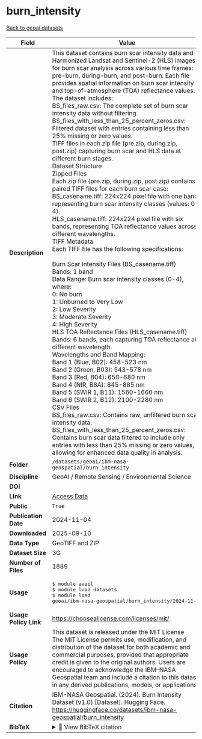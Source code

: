 # burn_intensity

[Back to geoai datasets](../geoai.md)

| Field | Value |
|--------|-------|
| **Description** | This dataset contains burn scar intensity data and Harmonized Landsat and Sentinel-2 (HLS) images for burn scar analysis across various time frames: pre-burn, during-burn, and post-burn. Each file provides spatial information on burn scar intensity and top-of-atmosphere (TOA) reflectance values.<br>The dataset includes:<br>BS_files_raw.csv: The complete set of burn scar intensity data without filtering.<br>BS_files_with_less_than_25_percent_zeros.csv: Filtered dataset with entries containing less than 25% missing or zero values.<br>TIFF files in each zip file (pre.zip, during.zip, post.zip) capturing burn scar and HLS data at different burn stages.<br>Dataset Structure<br>Zipped Files<br>Each zip file (pre.zip, during.zip, post.zip) contains paired TIFF files for each burn scar case:<br>BS_casename.tiff: 224x224 pixel file with one band, representing burn scar intensity classes (values: 0-4).<br>HLS_casename.tiff: 224x224 pixel file with six bands, representing TOA reflectance values across different wavelengths.<br>TIFF Metadata<br>Each TIFF file has the following specifications:<br><br>Burn Scar Intensity Files (BS_casename.tiff)<br>Bands: 1 band<br>Data Range: Burn scar intensity classes (0-4), where:<br>0: No burn<br>1: Unburned to Very Low<br>2: Low Severity<br>3: Moderate Severity<br>4: High Severity<br>HLS TOA Reflectance Files (HLS_casename.tiff)<br>Bands: 6 bands, each capturing TOA reflectance at different wavelength.<br>Wavelengths and Band Mapping:<br>Band 1 (Blue, B02): 458-523 nm<br>Band 2 (Green, B03): 543-578 nm<br>Band 3 (Red, B04): 650-680 nm<br>Band 4 (NIR, B8A): 845-885 nm<br>Band 5 (SWIR 1, B11): 1560-1660 nm<br>Band 6 (SWIR 2, B12): 2100-2280 nm<br>CSV Files<br>BS_files_raw.csv: Contains raw, unfiltered burn scar intensity data.<br>BS_files_with_less_than_25_percent_zeros.csv: Contains burn scar data filtered to include only entries with less than 25% missing or zero values, allowing for enhanced data quality in analysis. |
| **Folder** | `/datasets/geoai/ibm-nasa-geospatial/burn_intensity` |
| **Discipline** | GeoAI / Remote Sensing / Environmental Science |
| **DOI** | [](https://doi.org/) |
| **Link** | [Access Data](https://huggingface.co/datasets/ibm-nasa-geospatial/burn_intensity) |
| **Public** | `True` |
| **Publication Date** | 2024-11-04 |
| **Downloaded** | 2025-09-10 |
| **Data Type** | GeoTIFF and ZIP |
| **Dataset Size** | 3G |
| **Number of Files** | 1889 |
| **Usage** | <pre>&#36; module avail<br>&#36; module load datasets<br>&#36; module load geoai/ibm-nasa-geospatial/burn_intensity/2024-11-04</pre> |
| **Usage Policy Link** | https://choosealicense.com/licenses/mit/ |
| **Usage Policy** | This dataset is released under the MIT License<br>The MIT License permits use, modification, and distribution of the dataset for both academic and commercial purposes, provided that appropriate credit is given to the original authors. Users are encouraged to acknowledge the IBM–NASA Geospatial team and include a citation to this dataset in any derived publications, models, or applications. |
| **Citation** | IBM-NASA Geospatial. (2024). Burn Intensity Dataset (v1.0) [Dataset]. Hugging Face. https://huggingface.co/datasets/ibm-nasa-geospatial/burn_intensity |
| **BibTeX** | <details><summary>📜 View BibTeX citation</summary><pre>@dataset{ibm_nasa_burn_intensity_2024,<br>  title = {Burn Intensity Dataset (v1.0)},<br>  author = {IBM-NASA Geospatial},<br>  year = {2024},<br>  howpublished = {\url{https://huggingface.co/datasets/ibm-nasa-geospatial/burn_intensity}},<br>  note = {Available on Hugging Face Datasets}<br>}</pre> |
